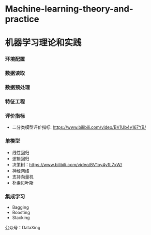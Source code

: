 # Machine-learning-theory-and-practice 
# 机器学习理论和实践

### 环境配置
### 数据读取
### 数据预处理
### 特征工程
### 评价指标
- 二分类模型评价指标: https://www.bilibili.com/video/BV1Ub4y167YB/
### 单模型
- 线性回归
- 逻辑回归
- 决策树：https://www.bilibili.com/video/BV1oy4y1L7xW/
- 神经网络
- 支持向量机
- 朴素贝叶斯
### 集成学习
- Bagging
- Boosting
- Stacking

公众号：DataXing